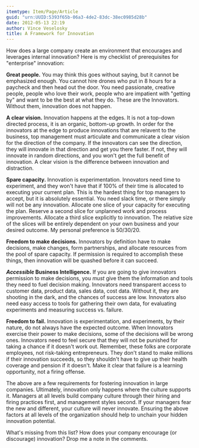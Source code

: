 ```yaml
---
itemtype: Item/Page/Article
guid: "urn:UUID:5393f65b-06a3-4de2-83dc-38ec0985d28b"
date: 2012-05-13 22:19
author: Vince Veselosky
title: A Framework for Innovation
---
```


How does a large company create an environment that encourages and
leverages internal innovation? Here is my checklist of prerequisites for
"enterprise" innovation:

**Great people.** You may think this goes without saying, but it cannot
be emphasized enough. You cannot hire drones who put in 8 hours for a
paycheck and then head out the door. You need passionate, creative
people, people who love their work, people who are impatient with
"getting by" and want to be the best at what they do. These are the
Innovators. Without them, innovation does not happen.

**A clear vision.** Innovation happens at the edges. It is not a
top-down directed process, it is an organic, bottom-up growth. In order
for the innovators at the edge to produce innovations that are relavent
to the business, top management must articulate and communicate a clear
vision for the direction of the company. If the innovators can see the
direction, they will innovate in that direction and get you there
faster. If not, they will innovate in random directions, and you won't
get the full benefit of innovation. A clear vision is the difference
between innovation and distraction.

**Spare capacity.** Innovation is experimentation. Innovators need time
to experiment, and they won't have that if 100% of their time is
allocated to executing your current plan. This is the hardest thing for
top managers to accept, but it is absolutely essential. You need slack
time, or there simply will not be any innovation. Allocate one slice of
your capacity for executing the plan. Reserve a second slice for
unplanned work and process improvements. Allocate a third slice
explicitly to innovation. The relative size of the slices will be
entirely dependent on your own business and your desired outcome. My
personal preference is 50/30/20.

**Freedom to make decisions.** Innovators by definition have to make
decisions, make changes, form partnerships, and allocate resources from
the pool of spare capacity. If permission is required to accomplish
these things, then innovation will be quashed before it can succeed.

***Accessible* Business Intelligence.** If you are going to give
innovators permission to make decisions, you *must* give them the
information and tools they need to fuel decision making. Innovators need
transparent access to customer data, product data, sales data, cost
data. Without it, they are shooting in the dark, and the chances of
success are low. Innovators also need easy access to tools for gathering
their own data, for evaluating experiments and measuring success vs.
failure.

**Freedom to fail.** Innovation is experimentation, and experiments, by
their nature, do not always have the expected outcome. When Innovators
exercise their power to make decisions, some of the decisions will be
wrong ones. Innovators need to feel secure that they will not be
punished for taking a chance if it doesn't work out. Remember, these
folks are corporate employees, not risk-taking entrepreneurs. They don't
stand to make millions if their innovation succeeds, so they shouldn't
have to give up their health coverage and pension if it doesn't. Make it
clear that failure is a learning opportunity, not a firing offense.

The above are a few requirements for fostering innovation in large
companies. Ultimately, innovation only happens where the culture
supports it. Managers at all levels build company culture through their
hiring and firing practices first, and management styles second. If your
managers fear the new and different, your culture will never innovate.
Ensuring the above factors at all levels of the organization should help
to unchain your hidden innovation potential.

What's missing from this list? How does your company encourage (or
discourage) innovation? Drop me a note in the comments.
